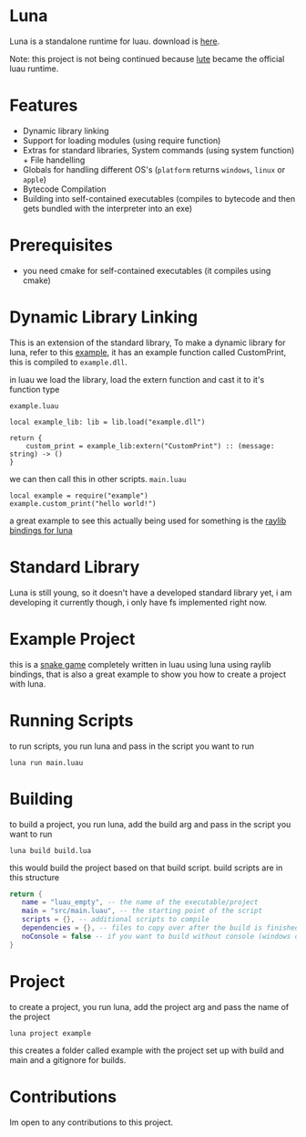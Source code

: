 # Luna
Luna is a standalone runtime for luau.
download is [here](https://github.com/KinexDev/luna/releases/tag/Release4).

Note: this project is not being continued because [lute](https://github.com/luau-lang/lute) became the official luau runtime.

# Features
- Dynamic library linking
- Support for loading modules (using require function)
- Extras for standard libraries, System commands (using system function) + File handelling
- Globals for handling different OS's (`platform` returns `windows`, `linux` or `apple`)
- Bytecode Compilation
- Building into self-contained executables (compiles to bytecode and then gets bundled with the interpreter into an exe)

# Prerequisites
- you need cmake for self-contained executables (it compiles using cmake)

# Dynamic Library Linking
This is an extension of the standard library, To make a dynamic library for luna, refer to this [example](https://github.com/KinexDev/luna-LibExample), it has an example function called CustomPrint, this is compiled to `example.dll`.

in luau we load the library, load the extern function and cast it to it's function type

`example.luau`
```luau
local example_lib: lib = lib.load("example.dll")

return {
    custom_print = example_lib:extern("CustomPrint") :: (message: string) -> ()
}
```

we can then call this in other scripts.
`main.luau`
```luau
local example = require("example")
example.custom_print("hello world!")
```

a great example to see this actually being used for something is the [raylib bindings for luna](https://github.com/KinexDev/Luna-Raylib/tree/main)

# Standard Library
Luna is still young, so it doesn't have a developed standard library yet, i am developing it currently though, i only have fs implemented right now.

# Example Project
this is a [snake game](https://github.com/KinexDev/Luau-Snake) completely written in luau using luna using raylib bindings, that is also a great example to show you how to create a project with luna.

# Running Scripts
to run scripts, you run luna and pass in the script you want to run

```
luna run main.luau
```

# Building

to build a project, you run luna, add the build arg and pass in the script you want to run

```
luna build build.lua
```

this would build the project based on that build script.
build scripts are in this structure

```lua
return {
   name = "luau_empty", -- the name of the executable/project 
   main = "src/main.luau", -- the starting point of the script 
   scripts = {}, -- additional scripts to compile 
   dependencies = {}, -- files to copy over after the build is finished 
   noConsole = false -- if you want to build without console (windows only)
}
```

# Project
to create a project, you run luna, add the project arg and pass the name of the project

```
luna project example
```

this creates a folder called example with the project set up with build and main and a gitignore for builds.

# Contributions
Im open to any contributions to this project.
